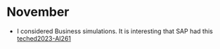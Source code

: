 # November

* I considered Business simulations.  It is interesting that SAP had this [teched2023-AI261](https://github.com/SAP-samples/teched2023-AI261/tree/main)
